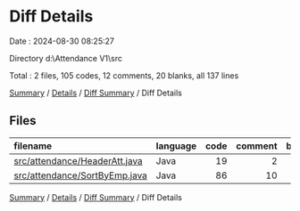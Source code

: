 # Diff Details

Date : 2024-08-30 08:25:27

Directory d:\\Attendance V1\\src

Total : 2 files,  105 codes, 12 comments, 20 blanks, all 137 lines

[Summary](results.md) / [Details](details.md) / [Diff Summary](diff.md) / Diff Details

## Files
| filename | language | code | comment | blank | total |
| :--- | :--- | ---: | ---: | ---: | ---: |
| [src/attendance/HeaderAtt.java](/src/attendance/HeaderAtt.java) | Java | 19 | 2 | 2 | 23 |
| [src/attendance/SortByEmp.java](/src/attendance/SortByEmp.java) | Java | 86 | 10 | 18 | 114 |

[Summary](results.md) / [Details](details.md) / [Diff Summary](diff.md) / Diff Details